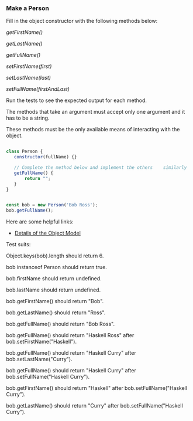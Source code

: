 ### Make a Person

Fill in the object constructor with the following methods below:

*getFirstName()*

*getLastName()*

*getFullName()*

*setFirstName(first)*

*setLastName(last)*

*setFullName(firstAndLast)*

Run the tests to see the expected output for each method.

The methods that take an argument must accept only one argument and it has to be a string.

These methods must be the only available means of interacting with the object.

```javascript

class Person {
   constructor(fullName) {}

   // Complete the method below and implement the others    similarly
   getFullName() {
       return "";
   }
}


const bob = new Person('Bob Ross');
bob.getFullName();

```

Here are some helpful links:
* [Details of the Object Model](https://developer.mozilla.org/en-US/docs/Web/JavaScript/Guide/Details_of_the_Object_Model)

Test suits:

Object.keys(bob).length should return 6.

bob instanceof Person should return true.

bob.firstName should return undefined.

bob.lastName should return undefined.

bob.getFirstName() should return "Bob".

bob.getLastName() should return "Ross".

bob.getFullName() should return "Bob Ross".

bob.getFullName() should return "Haskell Ross" after bob.setFirstName("Haskell").

bob.getFullName() should return "Haskell Curry" after bob.setLastName("Curry").

bob.getFullName() should return "Haskell Curry" after bob.setFullName("Haskell Curry").

bob.getFirstName() should return "Haskell" after bob.setFullName("Haskell Curry").

bob.getLastName() should return "Curry" after bob.setFullName("Haskell Curry").
